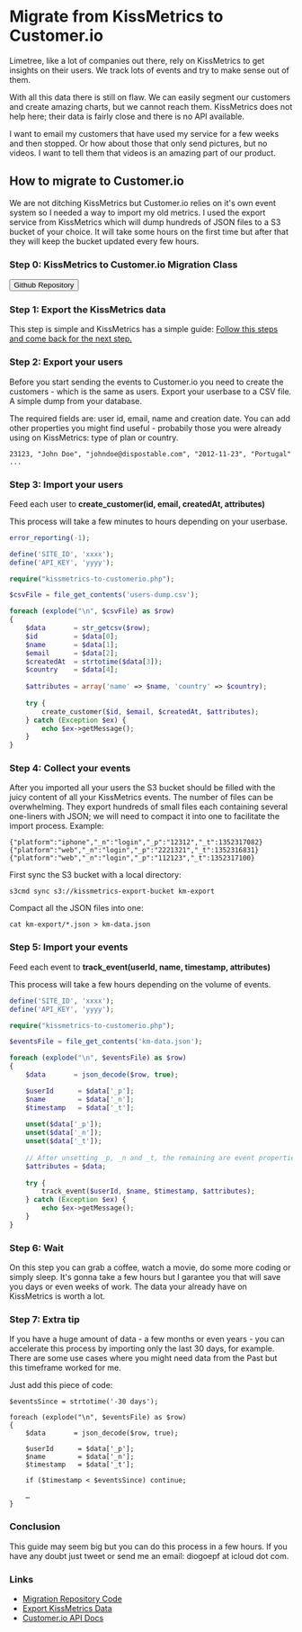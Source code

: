 # Migrate from KissMetrics to Customer.io

Limetree, like a lot of companies out there, rely on KissMetrics to get insights on their users. We track lots of events and try to make sense out of them.

With all this data there is still on flaw. We can easily segment our customers and create amazing charts, but we cannot reach them. KissMetrics does not help here; their data is fairly close and there is no API available.

I want to email my customers that have used my service for a few weeks and then stopped. Or how about those that only send pictures, but no videos. I want to tell them that videos is an amazing part of our product.

## How to migrate to Customer.io

We are not ditching KissMetrics but Customer.io relies on it's own event system so I needed a way to import my old metrics. I used the export service from KissMetrics which will dump hundreds of JSON files to a S3 bucket of your choice. It will take some hours on the first time but after that they will keep the bucket updated every few hours.

### Step 0: KissMetrics to Customer.io Migration Class

<a href="https://github.com/knokio/kissmetrics-to-customerio" target="_blank"><button>Github Repository</button></a>

### Step 1: Export the KissMetrics data

This step is simple and KissMetrics has a simple guide: [Follow this steps and come back for the next step.](http://support.kissmetrics.com/apis/data/)

### Step 2: Export your users

Before you start sending the events to Customer.io you need to create the customers - which is the same as users. Export your userbase to a CSV file. A simple dump from your database.

The required fields are: user id, email, name and creation date. You can add other properties you might find useful - probabily those you were already using on KissMetrics: type of plan or country. 

```csv
23123, "John Doe", "johndoe@dispostable.com", "2012-11-23", "Portugal"
...
```

### Step 3: Import your users

Feed each user to __create_customer(id, email, createdAt, attributes)__

This process will take a few minutes to hours depending on your userbase.

```php
error_reporting(-1);

define('SITE_ID', 'xxxx');
define('API_KEY', 'yyyy');

require("kissmetrics-to-customerio.php");

$csvFile = file_get_contents('users-dump.csv');

foreach (explode("\n", $csvFile) as $row)
{
	$data		= str_getcsv($row);
	$id			= $data[0];
	$name		= $data[1];
	$email		= $data[2];
	$createdAt	= strtotime($data[3]);
	$country	= $data[4];
	
	$attributes = array('name' => $name, 'country' => $country);
	
	try {
		create_customer($id, $email, $createdAt, $attributes);
	} catch (Exception $ex) {
		echo $ex->getMessage();
	}
}
```

### Step 4: Collect your events

After you imported all your users the S3 bucket should be filled with the juicy content of all your KissMetrics events. The number of files can be overwhelming. They export hundreds of small files each containing several one-liners with JSON; we will need to compact it into one to facilitate the import process. Example:

```
{"platform":"iphone","_n":"login","_p":"12312","_t":1352317082}
{"platform":"web","_n":"login","_p":"2221321","_t":1352316831}
{"platform":"web","_n":"login","_p":"112123","_t":1352317100}
```

First sync the S3 bucket with a local directory:
```
s3cmd sync s3://kissmetrics-export-bucket km-export
```

Compact all the JSON files into one:

```
cat km-export/*.json > km-data.json
```


### Step 5: Import your events

Feed each event to __track_event(userId, name, timestamp, attributes)__

This process will take a few hours depending on the volume of events.

```php
define('SITE_ID', 'xxxx');
define('API_KEY', 'yyyy');

require("kissmetrics-to-customerio.php");

$eventsFile = file_get_contents('km-data.json');

foreach (explode("\n", $eventsFile) as $row)
{
	$data		= json_decode($row, true);

	$userId      = $data['_p'];
	$name        = $data['_n'];
	$timestamp   = $data['_t'];
	
	unset($data['_p']);
	unset($data['_n']);
	unset($data['_t']);
	
	// After unsetting _p, _n and _t, the remaining are event properties
	$attributes = $data;
	
	try {
		track_event($userId, $name, $timestamp, $attributes);
	} catch (Exception $ex) {
		echo $ex->getMessage();
	}
}
```

### Step 6: Wait

On this step you can grab a coffee, watch a movie, do some more coding or simply sleep.
It's gonna take a few hours but I garantee you that will save you days or even weeks of work.
The data your already have on KissMetrics is worth a lot.

### Step 7: Extra tip

If you have a huge amount of data - a few months or even years - you can accelerate this process by importing only the last 30 days, for example. There are some use cases where you might need data from the Past but this timeframe worked for me.

Just add this piece of code:

```
$eventsSince = strtotime('-30 days');

foreach (explode("\n", $eventsFile) as $row)
{
	$data		= json_decode($row, true);

	$userId      = $data['_p'];
	$name        = $data['_n'];
	$timestamp   = $data['_t'];

	if ($timestamp < $eventsSince) continue;

	…
}
```

### Conclusion

This guide may seem big but you can do this process in a few hours. If you have any doubt just tweet or send me an email: diogoepf at icloud dot com.

### Links

- [Migration Repository Code](https://github.com/knokio/kissmetrics-to-customerio)
- [Export KissMetrics Data](http://support.kissmetrics.com/apis/data/)
- [Customer.io API Docs](http://customer.io/docs/api/rest.html)
